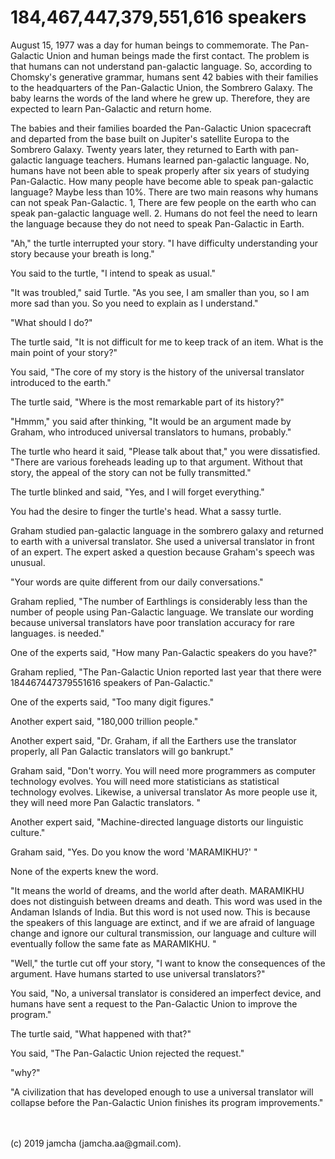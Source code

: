 

# 184,467,447,379,551,616 speakers

August 15, 1977 was a day for human beings to commemorate. The Pan-Galactic Union and human beings made the first contact. The problem is that humans can not understand pan-galactic language. So, according to Chomsky's generative grammar, humans sent 42 babies with their families to the headquarters of the Pan-Galactic Union, the Sombrero Galaxy. The baby learns the words of the land where he grew up. Therefore, they are expected to learn Pan-Galactic and return home.

The babies and their families boarded the Pan-Galactic Union spacecraft and departed from the base built on Jupiter's satellite Europa to the Sombrero Galaxy. Twenty years later, they returned to Earth with pan-galactic language teachers. Humans learned pan-galactic language. No, humans have not been able to speak properly after six years of studying Pan-Galactic. How many people have become able to speak pan-galactic language? Maybe less than 10%. There are two main reasons why humans can not speak Pan-Galactic. 1, There are few people on the earth who can speak pan-galactic language well. 2. Humans do not feel the need to learn the language because they do not need to speak Pan-Galactic in Earth.

"Ah," the turtle interrupted your story. "I have difficulty understanding your story because your breath is long."

You said to the turtle, "I intend to speak as usual."

"It was troubled," said Turtle. "As you see, I am smaller than you, so I am more sad than you. So you need to explain as I understand."

"What should I do?"

The turtle said, "It is not difficult for me to keep track of an item. What is the main point of your story?"

You said, "The core of my story is the history of the universal translator introduced to the earth."

The turtle said, "Where is the most remarkable part of its history?"

"Hmmm," you said after thinking, "It would be an argument made by Graham, who introduced universal translators to humans, probably."

The turtle who heard it said, "Please talk about that," you were dissatisfied. "There are various foreheads leading up to that argument. Without that story, the appeal of the story can not be fully transmitted."

The turtle blinked and said, "Yes, and I will forget everything."

You had the desire to finger the turtle's head. What a sassy turtle.

Graham studied pan-galactic language in the sombrero galaxy and returned to earth with a universal translator. She used a universal translator in front of an expert. The expert asked a question because Graham's speech was unusual.

"Your words are quite different from our daily conversations."

Graham replied, "The number of Earthlings is considerably less than the number of people using Pan-Galactic language. We translate our wording because universal translators have poor translation accuracy for rare languages. is needed."

One of the experts said, "How many Pan-Galactic speakers do you have?"

Graham replied, "The Pan-Galactic Union reported last year that there were 184467447379551616 speakers of Pan-Galactic."

One of the experts said, "Too many digit figures."

Another expert said, "180,000 trillion people."

Another expert said, "Dr. Graham, if all the Earthers use the translator properly, all Pan Galactic translators will go bankrupt."

Graham said, "Don't worry. You will need more programmers as computer technology evolves. You will need more statisticians as statistical technology evolves. Likewise, a universal translator As more people use it, they will need more Pan Galactic translators. "

Another expert said, "Machine-directed language distorts our linguistic culture."

Graham said, "Yes. Do you know the word 'MARAMIKHU?' "

None of the experts knew the word.

"It means the world of dreams, and the world after death. MARAMIKHU does not distinguish between dreams and death. This word was used in the Andaman Islands of India. But this word is not used now. This is because the speakers of this language are extinct, and if we are afraid of language change and ignore our cultural transmission, our language and culture will eventually follow the same fate as MARAMIKHU. "

"Well," the turtle cut off your story, "I want to know the consequences of the argument. Have humans started to use universal translators?"

You said, "No, a universal translator is considered an imperfect device, and humans have sent a request to the Pan-Galactic Union to improve the program."

The turtle said, "What happened with that?"

You said, "The Pan-Galactic Union rejected the request."

"why?"

"A civilization that has developed enough to use a universal translator will collapse before the Pan-Galactic Union finishes its program improvements."

<br>
<br>
(c) 2019 jamcha (jamcha.aa@gmail.com).


